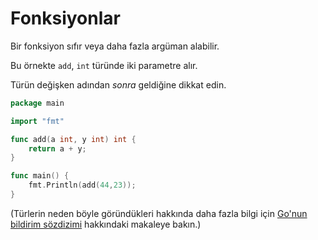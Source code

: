 # Fonksiyonlar

Bir fonksiyon sıfır veya daha fazla argüman alabilir.

Bu örnekte `add`, `int` türünde iki parametre alır.

Türün değişken adından *sonra* geldiğine dikkat edin.


```go
package main

import "fmt"

func add(a int, y int) int {
	return a + y;
}

func main() {
	fmt.Println(add(44,23));
}
```

(Türlerin neden böyle göründükleri hakkında daha fazla bilgi için [Go'nun bildirim sözdizimi](https://go.dev/blog/declaration-syntax) hakkındaki makaleye bakın.)